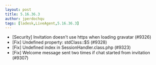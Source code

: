 ```yaml
---
layout: post
title: 5.16.36.3
author: jperdochqu
tags: [ladesk,LiveAgent,5.16.36.3]
---
```


- [Security] Invitation doesn't use https when loading gravatar (#9326)
- [Fix] Undefined property: stdClass::$S (#9328)
- [Fix] Undefined index in SessionHandler.class.php (#9323)
- [Fix] Welcome message sent two times if chat started from invitation (#9307)
